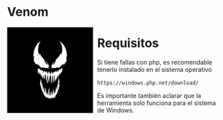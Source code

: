 # Venom
<p align="center">
<img src="images/il_570xN.1908914624_knuz.jpg"
	alt="Venom logo"
	width="200"
	style="float: left; margin-right: 10px;" />
</p>


Requisitos
======
Si tiene fallas con php, es recomendable tenerlo instalado en el sistema operativo 
```
https://windows.php.net/download/
```
Es importante también aclarar que la herramienta solo funciona para el sistema de Windows.
